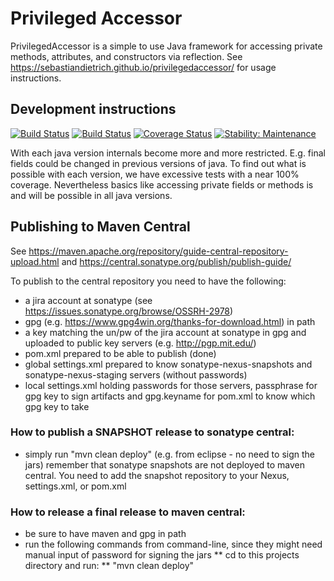 # Privileged Accessor
PrivilegedAccessor is a simple to use Java framework for accessing private methods, attributes, and constructors via reflection.
See https://sebastiandietrich.github.io/privilegedaccessor/ for usage instructions.

## Development instructions
[![Build Status](https://github.com/SebastianDietrich/privilegedaccessor/actions/workflows/maven.yml/badge.svg)](https://github.com/SebastianDietrich/privilegedaccessor/actions/workflows/maven.yml)
[![Build Status](https://travis-ci.org/SebastianDietrich/privilegedaccessor.svg?branch=master)](https://travis-ci.org/SebastianDietrich/privilegedaccessor)
[![Coverage Status](https://coveralls.io/repos/github/SebastianDietrich/privilegedaccessor/badge.svg?branch=master)](https://coveralls.io/github/SebastianDietrich/privilegedaccessor?branch=master)
[![Stability: Maintenance](https://masterminds.github.io/stability/maintenance.svg)](https://masterminds.github.io/stability/maintenance.html)

With each java version internals become more and more restricted. E.g. final fields could be changed in previous versions of java. To find out what is possible with each version, we have excessive tests with a near 100% coverage. Nevertheless basics like accessing private fields or methods is and will be possible in all java versions.

## Publishing to Maven Central
See https://maven.apache.org/repository/guide-central-repository-upload.html and https://central.sonatype.org/publish/publish-guide/

To publish to the central repository you need to have the following:
* a jira account at sonatype (see https://issues.sonatype.org/browse/OSSRH-2978)
* gpg (e.g. https://www.gpg4win.org/thanks-for-download.html) in path
* a key matching the un/pw of the jira account at sonatype in gpg and uploaded to public key servers (e.g. http://pgp.mit.edu/)
* pom.xml prepared to be able to publish (done)
* global settings.xml prepared to know sonatype-nexus-snapshots and sonatype-nexus-staging servers (without passwords)
* local settings.xml holding passwords for those servers, passphrase for gpg key to sign artifacts and gpg.keyname for pom.xml to know which gpg key to take

### How to publish a SNAPSHOT release to sonatype central:
* simply run "mvn clean deploy" (e.g. from eclipse - no need to sign the jars)
remember that sonatype snapshots are not deployed to maven central. You need to add the snapshot repository to your Nexus, settings.xml, or pom.xml

### How to release a final release to maven central:
* be sure to have maven and gpg in path
* run the following commands from command-line, since they might need manual input of password for signing the jars
** cd to this projects directory and run:
** "mvn clean deploy"


